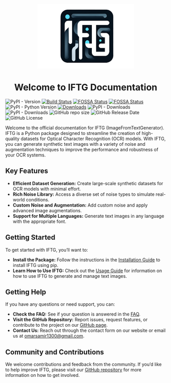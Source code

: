<div align="center">
    <img src="assets/iftg_logo_small.png" alt="Logo" width="60%">
    <h1><b>Welcome to IFTG Documentation</b></h1>
</div>

![PyPI - Version](https://img.shields.io/pypi/v/iftg)
[![Build Status](https://app.travis-ci.com/OmarSamirz/ImageFromTextGenerator.svg?token=sD96ekdrKiXZ1PgQDJDX&branch=main)](https://app.travis-ci.com/OmarSamirz/ImageFromTextGenerator)
[![FOSSA Status](https://app.fossa.com/api/projects/git%2Bgithub.com%2FOmarSamirz%2FImageFromTextGenerator.svg?type=shield&issueType=license)](https://app.fossa.com/projects/git%2Bgithub.com%2FOmarSamirz%2FImageFromTextGenerator?ref=badge_shield&issueType=license)
[![FOSSA Status](https://app.fossa.com/api/projects/git%2Bgithub.com%2FOmarSamirz%2FImageFromTextGenerator.svg?type=shield&issueType=security)](https://app.fossa.com/projects/git%2Bgithub.com%2FOmarSamirz%2FImageFromTextGenerator?ref=badge_shield&issueType=security)
![PyPI - Python Version](https://img.shields.io/pypi/pyversions/iftg)
[![Downloads](https://static.pepy.tech/badge/iftg)](https://pepy.tech/project/iftg)
![PyPI - Downloads](https://img.shields.io/pypi/dm/iftg?color=%231082c3)
![PyPI - Downloads](https://img.shields.io/pypi/dw/iftg?color=%231082c3)
![GitHub repo size](https://img.shields.io/github/repo-size/OmarSamirz/ImageFromTextGenerator)
![GitHub Release Date](https://img.shields.io/github/release-date/OmarSamirz/ImageFromTextGenerator)
![GitHub License](https://img.shields.io/github/license/OmarSamirz/ImageFromTextGenerator?logoColor=%230d7fc0)

Welcome to the official documentation for IFTG (ImageFromTextGenerator). IFTG is a Python package designed to streamline the creation of high-quality datasets for Optical Character Recognition (OCR) models. With IFTG, you can generate synthetic text images with a variety of noise and augmentation techniques to improve the performance and robustness of your OCR systems. 

 
## **Key Features**
- **Efficient Dataset Generation:** Create large-scale synthetic datasets for OCR models with minimal effort.
- **Rich Noise Library:** Access a diverse set of noise types to simulate real-world conditions.
- **Custom Noise and Augmentation:** Add custom noise and apply advanced image augmentations.
- **Support for Multiple Languages:** Generate text images in any language with the appropriate font.


## **Getting Started**
To get started with IFTG, you’ll want to:

- **Install the Package:** Follow the instructions in the [Installation Guide](getting_started/installation.md) to install IFTG using pip.
- **Learn How to Use IFTG:** Check out the [Usage Guide](getting_started/tutorial.md) for information on how to use IFTG to generate and manage text images.
<!-- - **Explore the Features:** Dive into the [Features Section](features.md) to see what IFTG can do and how it can benefit your OCR projects. -->


## **Getting Help**
If you have any questions or need support, you can:

- **Check the FAQ:** See if your question is answered in the [FAQ](https://github.com/OmarSamirz/ImageFromTextGenerator/issues).
- **Visit the GitHub Repository:** Report issues, request features, or contribute to the project on our [GitHub page](https://github.com/OmarSamirz/ImageFromTextGenerator).
- **Contact Us:** Reach out through the contact form on our website or email us at omarsamir1300@gmail.com.


## **Community and Contributions**
We welcome contributions and feedback from the community. If you’d like to help improve IFTG, please visit our [GitHub repository](https://github.com/OmarSamirz/ImageFromTextGenerator) for more information on how to get involved.